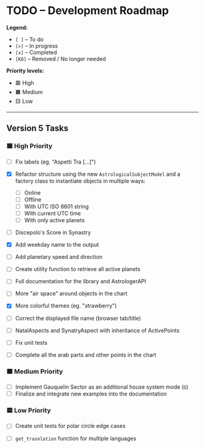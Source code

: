 # TODO – Development Roadmap

**Legend:**

- `[ ]` – To do  
- `[>]` – In progress  
- `[x]` – Completed  
- `[KO]` – Removed / No longer needed  

**Priority levels:**
- 🟥 High  
- 🟧 Medium  
- 🟨 Low  

---

## Version 5 Tasks

### 🟥 High Priority

- [ ] Fix labels  (eg. "Aspetti Tra [...]")  
- [x] Refactor structure using the new `AstrologicalSubjectModel` and a factory class to instantiate objects in multiple ways:
  - [ ] Online  
  - [ ] Offline  
  - [ ] With UTC ISO 8601 string  
  - [ ] With current UTC time  
  - [ ] With only active planets  
- [ ] Discepolo's Score in Synastry
- [x] Add weekday name to the output  
- [ ] Add planetary speed and direction  
- [ ] Create utility function to retrieve all active planets  
- [ ] Full documentation for the library and AstrologerAPI
- [ ] More "air space" around objects in the chart
- [x] More colorful themes (eg. "strawberry")
- [ ] Correct the displayed file name (browser tab/title)
- [ ] NatalAspects and SynatryAspect with inheritance of ActivePoints
- [ ] Fix unit tests
- [ ] Complete all the arab parts and other points in the chart


### 🟧 Medium Priority

- [ ] Implement Gauquelin Sector as an additional house system mode (`G`)
- [ ] Finalize and integrate new examples into the documentation  

### 🟨 Low Priority

- [ ] Create unit tests for polar circle edge cases
- [ ] `get_trasnlation` function for multiple languages



